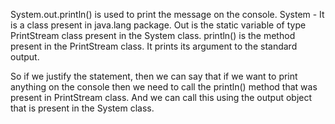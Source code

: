 System.out.println() is used to print the message on the console.
System - It is a class present in java.lang package. Out is the static
variable of type PrintStream class present in the System class.
println() is the method present in the PrintStream class. It prints its
argument to the standard output.

So if we justify the statement, then we can say that if we want to print
anything on the console then we need to call the println() method that
was present in PrintStream class. And we can call this using the output
object that is present in the System class.